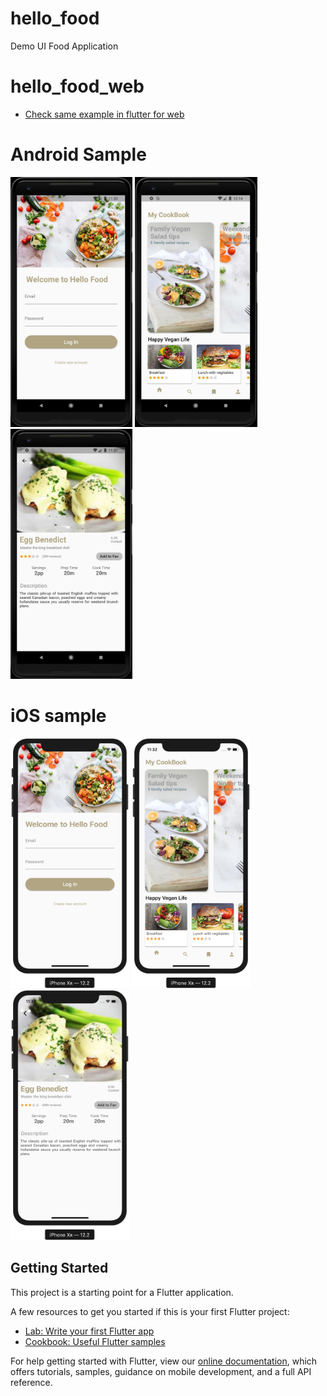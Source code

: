 # hello_food

Demo UI Food Application


# hello_food_web

- [Check same example in flutter for web](https://github.com/shainsingh89/hello_food_web)

# Android Sample
<img src="sample_image/android_1.jpg" height="400em" /> <img
src="sample_image/android_2.jpg" height="400em" /> <img
src="sample_image/android_3.jpg" height="400em" />


# iOS sample
<img src="sample_image/ios_1.png" height="400em" /> <img
src="sample_image/ios_2.png" height="400em" /> <img
src="sample_image/ios_3.png" height="400em" />


## Getting Started

This project is a starting point for a Flutter application.

A few resources to get you started if this is your first Flutter project:

- [Lab: Write your first Flutter app](https://flutter.dev/docs/get-started/codelab)
- [Cookbook: Useful Flutter samples](https://flutter.dev/docs/cookbook)

For help getting started with Flutter, view our 
[online documentation](https://flutter.dev/docs), which offers tutorials, 
samples, guidance on mobile development, and a full API reference.